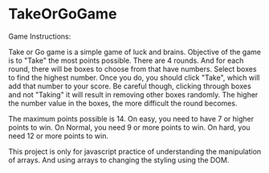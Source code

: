 # TakeOrGoGame
Game Instructions:

Take or Go game is a simple game of luck and brains.
Objective of the game is to "Take" the most points possible.
There are 4 rounds.  And for each round, there will be boxes to choose from that have numbers.  Select boxes to find the highest number.  Once you do, you should click "Take", which will add that number to your score.
Be careful though, clicking through boxes and not "Taking" it will result in removing other boxes randomly.  The higher the number value in the boxes, the more difficult the round becomes.

The maximum points possible is 14.  On easy, you need to have 7 or higher points to win.  On Normal, you need 9 or more points to win.  On hard, you need 12 or more points to win.

This project is only for javascript practice of understanding the manipulation of arrays.  And using arrays to changing the styling using the DOM.
